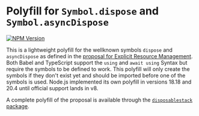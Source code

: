 # Polyfill for `Symbol.dispose` and `Symbol.asyncDispose`

[npm-image]: https://img.shields.io/npm/v/@shigen/polyfill-symbol-dispose.svg
[npm-url]: https://npmjs.org/package/@shigen/polyfill-symbol-dispose

[![NPM Version][npm-image]][npm-url]

This is a lightweight polyfill for the wellknown symbols `dispose` and `asyncDispose` as defined in the [proposal for Explicit Resource Management](https://github.com/tc39/proposal-explicit-resource-management). Both Babel and TypeScript support the `using` and `await using` Syntax but require the symbols to be defined to work. This polyfill will only create the symbols if they don't exist yet and should be imported before one of the symbols is used. Node.js implemented its own polyfill in versions 18.18 and 20.4 until official support lands in v8.

A complete polyfill of the proposal is available through the [`disposablestack` package](https://www.npmjs.com/package/disposablestack).
